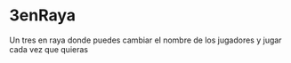 # 3enRaya
Un tres en raya donde puedes cambiar el nombre de los jugadores y jugar cada vez que quieras
